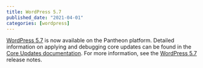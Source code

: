 ```yaml
---
title: WordPress 5.7
published_date: "2021-04-01"
categories: [wordpress]
---
```

[WordPress 5.7](https://wordpress.org/news/2021/03/wordpress-5-7-esperanza/) is now available on the Pantheon platform. Detailed information on applying and debugging core updates can be found in the [Core Updates documentation](/core-updates). For more information, see the [WordPress 5.7](https://wordpress.org/news/2021/03/wordpress-5-7-esperanza/) release notes.
